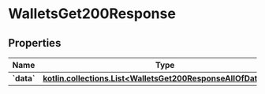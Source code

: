 
# WalletsGet200Response

## Properties
Name | Type | Description | Notes
------------ | ------------- | ------------- | -------------
**&#x60;data&#x60;** | [**kotlin.collections.List&lt;WalletsGet200ResponseAllOfDataInner&gt;**](WalletsGet200ResponseAllOfDataInner.md) |  |  [optional]



